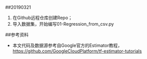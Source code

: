 ##20190321
1. 在Github远程仓库创建Repo；
2. 导入数据集，开始编写01-Regression_from_csv.py



##参考资料
- 本文代码及数据源参考自Google官方的Estimator教程，https://github.com/GoogleCloudPlatform/tf-estimator-tutorials
